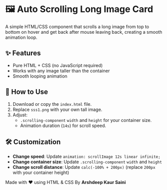# 🖼 Auto Scrolling Long Image Card

A simple HTML/CSS component that scrolls a long image from top to bottom on hover and get back after mouse leaving back, creating a smooth animation loop.
 <!-- You can replace this with an actual gif/screenshot -->

## ✨ Features
- Pure HTML + CSS (no JavaScript required)
- Works with any image taller than the container
- Smooth looping animation

## 🚀 How to Use
1. Download or copy the `index.html` file.
2. Replace `sss1.png` with your own tall image.
3. Adjust:
   - `.scrolling-component` `width` and `height` for your container size.
   - Animation duration (`14s`) for scroll speed.

## 🛠 Customization
- **Change speed**: Update `animation: scrollImage 12s linear infinite;`
- **Change container size**: Update `.scrolling-component` `width` and `height`
- **Change scroll distance**: Update `calc(-100% + 200px)` (replace `200px` with your container height)

Made with ❤️ using HTML & CSS By <strong> Arshdeep Kaur Saini </strong> 
